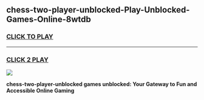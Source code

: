 
## chess-two-player-unblocked-Play-Unblocked-Games-Online-8wtdb
<h3>
<a href="https://premium76.site?title=chess-two-player-unblocked&ref=25A">CLICK TO PLAY</a></h3>
<hr>

<h3>
<a href="https://premium76.site?title=chess-two-player-unblocked&ref=25A">CLICK 2 PLAY</a>
  
</h3>

<a href="https://premium76.site?title=chess-two-player-unblocked&ref=25A"><img src="https://clearcache.store/games.png"></a>


**chess-two-player-unblocked games unblocked: Your Gateway to Fun and Accessible Online Gaming**
